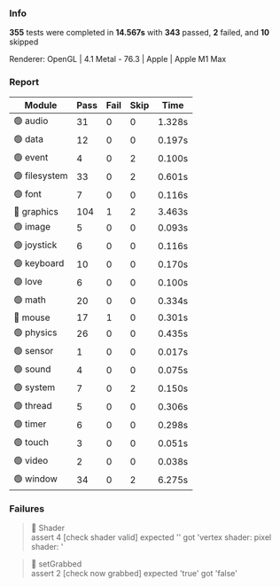 <!-- PASSED 343 || FAILED 2 || SKIPPED 10 || TIME 14.567 -->

### Info
**355** tests were completed in **14.567s** with **343** passed, **2** failed, and **10** skipped

Renderer: OpenGL | 4.1 Metal - 76.3 | Apple | Apple M1 Max

### Report
| Module                | Pass | Fail | Skip | Time   |
| --------------------- | ------ | ------ | ------- | ------ |
| 🟢 audio | 31 | 0 | 0 | 1.328s |
| 🟢 data | 12 | 0 | 0 | 0.197s |
| 🟢 event | 4 | 0 | 2 | 0.100s |
| 🟢 filesystem | 33 | 0 | 2 | 0.601s |
| 🟢 font | 7 | 0 | 0 | 0.116s |
| 🔴 graphics | 104 | 1 | 2 | 3.463s |
| 🟢 image | 5 | 0 | 0 | 0.093s |
| 🟢 joystick | 6 | 0 | 0 | 0.116s |
| 🟢 keyboard | 10 | 0 | 0 | 0.170s |
| 🟢 love | 6 | 0 | 0 | 0.100s |
| 🟢 math | 20 | 0 | 0 | 0.334s |
| 🔴 mouse | 17 | 1 | 0 | 0.301s |
| 🟢 physics | 26 | 0 | 0 | 0.435s |
| 🟢 sensor | 1 | 0 | 0 | 0.017s |
| 🟢 sound | 4 | 0 | 0 | 0.075s |
| 🟢 system | 7 | 0 | 2 | 0.150s |
| 🟢 thread | 5 | 0 | 0 | 0.306s |
| 🟢 timer | 6 | 0 | 0 | 0.298s |
| 🟢 touch | 3 | 0 | 0 | 0.051s |
| 🟢 video | 2 | 0 | 0 | 0.038s |
| 🟢 window | 34 | 0 | 2 | 6.275s |

### Failures
> 🔴 Shader  
> assert 4 [check shader valid] expected '' got 'vertex shader:
pixel shader:
'  

> 🔴 setGrabbed  
> assert 2 [check now grabbed] expected 'true' got 'false'  

